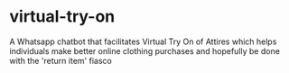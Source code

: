 # virtual-try-on
A Whatsapp chatbot that facilitates Virtual Try On of Attires which helps individuals make better online clothing purchases and hopefully be done with the 'return item' fiasco 
